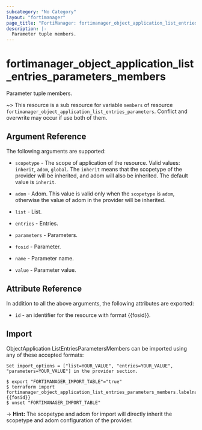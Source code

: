 ```yaml
---
subcategory: "No Category"
layout: "fortimanager"
page_title: "FortiManager: fortimanager_object_application_list_entries_parameters_members"
description: |-
  Parameter tuple members.
---
```


# fortimanager_object_application_list_entries_parameters_members
Parameter tuple members.

~> This resource is a sub resource for variable `members` of resource `fortimanager_object_application_list_entries_parameters`. Conflict and overwrite may occur if use both of them.



## Argument Reference


The following arguments are supported:

* `scopetype` - The scope of application of the resource. Valid values: `inherit`, `adom`, `global`. The `inherit` means that the scopetype of the provider will be inherited, and adom will also be inherited. The default value is `inherit`.
* `adom` - Adom. This value is valid only when the `scopetype` is `adom`, otherwise the value of adom in the provider will be inherited.
* `list` - List.
* `entries` - Entries.
* `parameters` - Parameters.

* `fosid` - Parameter.
* `name` - Parameter name.
* `value` - Parameter value.


## Attribute Reference

In addition to all the above arguments, the following attributes are exported:
* `id` - an identifier for the resource with format {{fosid}}.

## Import

ObjectApplication ListEntriesParametersMembers can be imported using any of these accepted formats:
```
Set import_options = ["list=YOUR_VALUE", "entries=YOUR_VALUE", "parameters=YOUR_VALUE"] in the provider section.

$ export "FORTIMANAGER_IMPORT_TABLE"="true"
$ terraform import fortimanager_object_application_list_entries_parameters_members.labelname {{fosid}}
$ unset "FORTIMANAGER_IMPORT_TABLE"
```
-> **Hint:** The scopetype and adom for import will directly inherit the scopetype and adom configuration of the provider.
